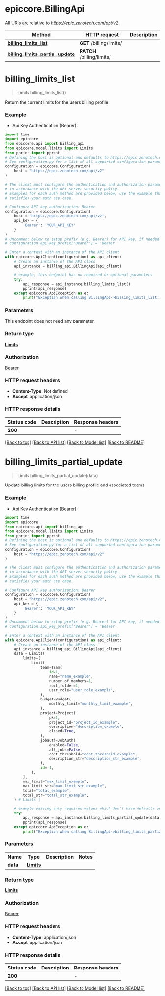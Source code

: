 # epiccore.BillingApi

All URIs are relative to *https://epic.zenotech.com/api/v2*

Method | HTTP request | Description
------------- | ------------- | -------------
[**billing_limits_list**](BillingApi.md#billing_limits_list) | **GET** /billing/limits/ | 
[**billing_limits_partial_update**](BillingApi.md#billing_limits_partial_update) | **PATCH** /billing/limits/ | 


# **billing_limits_list**
> Limits billing_limits_list()



Return the current limits for the users billing profile

### Example

* Api Key Authentication (Bearer):
```python
import time
import epiccore
from epiccore.api import billing_api
from epiccore.model.limits import Limits
from pprint import pprint
# Defining the host is optional and defaults to https://epic.zenotech.com/api/v2
# See configuration.py for a list of all supported configuration parameters.
configuration = epiccore.Configuration(
    host = "https://epic.zenotech.com/api/v2"
)

# The client must configure the authentication and authorization parameters
# in accordance with the API server security policy.
# Examples for each auth method are provided below, use the example that
# satisfies your auth use case.

# Configure API key authorization: Bearer
configuration = epiccore.Configuration(
    host = "https://epic.zenotech.com/api/v2",
    api_key = {
        'Bearer': 'YOUR_API_KEY'
    }
)
# Uncomment below to setup prefix (e.g. Bearer) for API key, if needed
# configuration.api_key_prefix['Bearer'] = 'Bearer'

# Enter a context with an instance of the API client
with epiccore.ApiClient(configuration) as api_client:
    # Create an instance of the API class
    api_instance = billing_api.BillingApi(api_client)

    # example, this endpoint has no required or optional parameters
    try:
        api_response = api_instance.billing_limits_list()
        pprint(api_response)
    except epiccore.ApiException as e:
        print("Exception when calling BillingApi->billing_limits_list: %s\n" % e)
```

### Parameters
This endpoint does not need any parameter.

### Return type

[**Limits**](Limits.md)

### Authorization

[Bearer](../README.md#Bearer)

### HTTP request headers

 - **Content-Type**: Not defined
 - **Accept**: application/json

### HTTP response details
| Status code | Description | Response headers |
|-------------|-------------|------------------|
**200** |  |  -  |

[[Back to top]](#) [[Back to API list]](../README.md#documentation-for-api-endpoints) [[Back to Model list]](../README.md#documentation-for-models) [[Back to README]](../README.md)

# **billing_limits_partial_update**
> Limits billing_limits_partial_update(data)



Update billing limits for the users billing profile and associated teams

### Example

* Api Key Authentication (Bearer):
```python
import time
import epiccore
from epiccore.api import billing_api
from epiccore.model.limits import Limits
from pprint import pprint
# Defining the host is optional and defaults to https://epic.zenotech.com/api/v2
# See configuration.py for a list of all supported configuration parameters.
configuration = epiccore.Configuration(
    host = "https://epic.zenotech.com/api/v2"
)

# The client must configure the authentication and authorization parameters
# in accordance with the API server security policy.
# Examples for each auth method are provided below, use the example that
# satisfies your auth use case.

# Configure API key authorization: Bearer
configuration = epiccore.Configuration(
    host = "https://epic.zenotech.com/api/v2",
    api_key = {
        'Bearer': 'YOUR_API_KEY'
    }
)
# Uncomment below to setup prefix (e.g. Bearer) for API key, if needed
# configuration.api_key_prefix['Bearer'] = 'Bearer'

# Enter a context with an instance of the API client
with epiccore.ApiClient(configuration) as api_client:
    # Create an instance of the API class
    api_instance = billing_api.BillingApi(api_client)
    data = Limits(
        limits=[
            Limit(
                team=Team(
                    id=1,
                    name="name_example",
                    number_of_members=1,
                    root_folder=1,
                    user_role="user_role_example",
                ),
                budget=Budget(
                    monthly_limit="monthly_limit_example",
                ),
                project=Project(
                    pk=1,
                    project_id="project_id_example",
                    description="description_example",
                    closed=True,
                ),
                jobauth=JobAuth(
                    enabled=False,
                    all_jobs=False,
                    cost_threshold="cost_threshold_example",
                    description_str="description_str_example",
                ),
                id=-1,
            ),
        ],
        max_limit="max_limit_example",
        max_limit_str="max_limit_str_example",
        total="total_example",
        total_str="total_str_example",
    ) # Limits | 

    # example passing only required values which don't have defaults set
    try:
        api_response = api_instance.billing_limits_partial_update(data)
        pprint(api_response)
    except epiccore.ApiException as e:
        print("Exception when calling BillingApi->billing_limits_partial_update: %s\n" % e)
```

### Parameters

Name | Type | Description  | Notes
------------- | ------------- | ------------- | -------------
 **data** | [**Limits**](Limits.md)|  |

### Return type

[**Limits**](Limits.md)

### Authorization

[Bearer](../README.md#Bearer)

### HTTP request headers

 - **Content-Type**: application/json
 - **Accept**: application/json

### HTTP response details
| Status code | Description | Response headers |
|-------------|-------------|------------------|
**200** |  |  -  |

[[Back to top]](#) [[Back to API list]](../README.md#documentation-for-api-endpoints) [[Back to Model list]](../README.md#documentation-for-models) [[Back to README]](../README.md)

